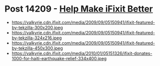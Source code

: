 # Post 14209 - [Help Make iFixit Better](https://www.ifixit.com/News/14209/help-make-ifixit-better)

- https://valkyrie.cdn.ifixit.com/media/2009/09/05150941/ifixit-featured-by-tekzilla-300x200.jpeg
- https://valkyrie.cdn.ifixit.com/media/2009/09/05150941/ifixit-featured-by-tekzilla-324x216.jpeg
- https://valkyrie.cdn.ifixit.com/media/2009/09/05150941/ifixit-featured-by-tekzilla-450x300.jpeg
- https://valkyrie.cdn.ifixit.com/media/2010/01/05151326/ifixit-donates-1000-for-haiti-earthquake-relief-334x400.jpeg
